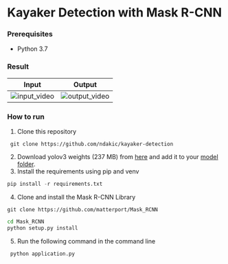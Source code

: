 # Kayaker Detection with Mask R-CNN


### Prerequisites
- Python 3.7


### Result

Input            |  Output
:-------------------------:|:-------------------------:
![input_video](https://github.com/ndakic/kayaker-detection/blob/main/files/input-video.gif)  |  ![output_video](https://github.com/ndakic/kayaker-detection/blob/main/files/output-video.gif)


### How to run

1. Clone this repository
 ```git
  git clone https://github.com/ndakic/kayaker-detection
  ```

2. Download yolov3 weights (237 MB) from <a href="https://pjreddie.com/media/files/yolov3.weights">here</a> and add it to your <a href="/model">model folder</a>.
3. Install the requirements using pip and venv 
  ```python
  pip install -r requirements.txt
  ```
4. Clone and install the Mask R-CNN Library
```
git clone https://github.com/matterport/Mask_RCNN
```
```bash
cd Mask_RCNN
python setup.py install
```
5. Run the following command in the command line
 ```python
  python application.py
  ```